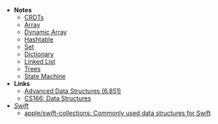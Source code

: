 - **Notes**
	- [CRDTs](CRDTs.md)
	- [Array](Data%20Structures/Array.md)
	- [Dynamic Array](../../../Dynamic%20Array.md)
	- [Hashtable](../Performance%20Engineering/Hashtable.md)
	- [Set](Set.md)
	- [Dictionary](../../../Dictionary.md)
	- [Linked List](Data%20Structures/Linked%20List.md)
	- [Trees](Data%20Structures/Trees.md)
	- [State Machine](State%20Machine.md)
- **Links**
	- [Advanced Data Structures (6.851)](https://courses.csail.mit.edu/6.851/fall17/)
	- [CS166: Data Structures](https://web.stanford.edu/class/cs166/)
- *[Swift](../Swift.md)*
	- [apple/swift-collections: Commonly used data structures for Swift](https://github.com/apple/swift-collections)